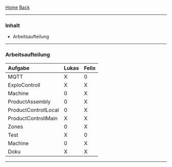 [Home](home) [Back](DokuSolidus)  

----------

### Inhalt ###
- Arbeitsaufteilung

----------

### Arbeitsaufteilung ###

| Aufgabe| Lukas| Felix| 
| :------- | --- | :---- |
| MQTT| X| 0|
|ExploControll| X| X|
| Machine| 0| X|
| ProductAssembly| 0| X|
| ProductControllLocal| 0| X|
| ProductControllMain| X| X|
| Zones| 0| X|
| Test| X| 0|
| Machine| 0| X|
| Doku| X| X|



----------